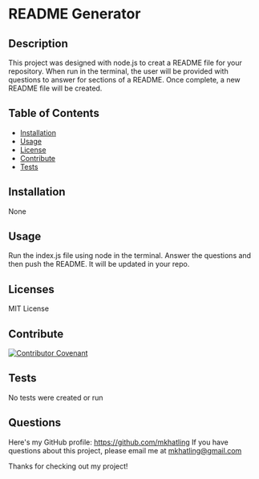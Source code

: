 # README Generator

## Description
This project was designed with node.js to creat a README file for your repository. When run in the terminal, the user will be provided with questions to answer for sections of a README. Once complete, a new README file will be created.

## Table of Contents

- [Installation](#installation)
- [Usage](#usage)
- [License](#license)
- [Contribute](#contribute)
- [Tests](#tests)

## Installation
None

## Usage
Run the index.js file using node in the terminal. Answer the questions and then push the README. It will be updated in your repo.

## Licenses 
MIT License


## Contribute
[![Contributor Covenant](https://img.shields.io/badge/Contributor%20Covenant-2.0-4baaaa.svg)](code_of_conduct.md)

## Tests
No tests were created or run

## Questions
Here's my GitHub profile: https://github.com/mkhatling
If you have questions about this project, please email me at mkhatling@gmail.com 

Thanks for checking out my project!
